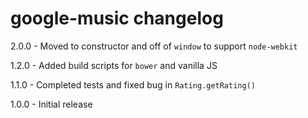 # google-music changelog
2.0.0 - Moved to constructor and off of `window` to support `node-webkit`

1.2.0 - Added build scripts for `bower` and vanilla JS

1.1.0 - Completed tests and fixed bug in `Rating.getRating()`

1.0.0 - Initial release
